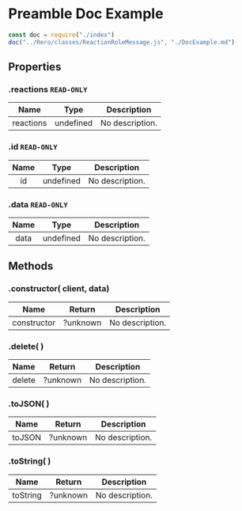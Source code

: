 # Preamble Doc Example

```js
const doc = require("./index")
doc("../Rero/classes/ReactionRoleMessage.js", "./DocExample.md")
```

## Properties

### .reactions `READ-ONLY`
| Name | Type | Description |
|:-:|:-:|:-:|
| reactions | undefined | No description. |

### .id `READ-ONLY`
| Name | Type | Description |
|:-:|:-:|:-:|
| id | undefined | No description. |

### .data `READ-ONLY`
| Name | Type | Description |
|:-:|:-:|:-:|
| data | undefined | No description. |

## Methods

### .constructor( client, data) 
| Name | Return | Description |
|:-:|:-:|:-:|
| constructor | ?unknown | No description. |

### .delete( ) 
| Name | Return | Description |
|:-:|:-:|:-:|
| delete | ?unknown | No description. |

### .toJSON( ) 
| Name | Return | Description |
|:-:|:-:|:-:|
| toJSON | ?unknown | No description. |

### .toString( ) 
| Name | Return | Description |
|:-:|:-:|:-:|
| toString | ?unknown | No description. |